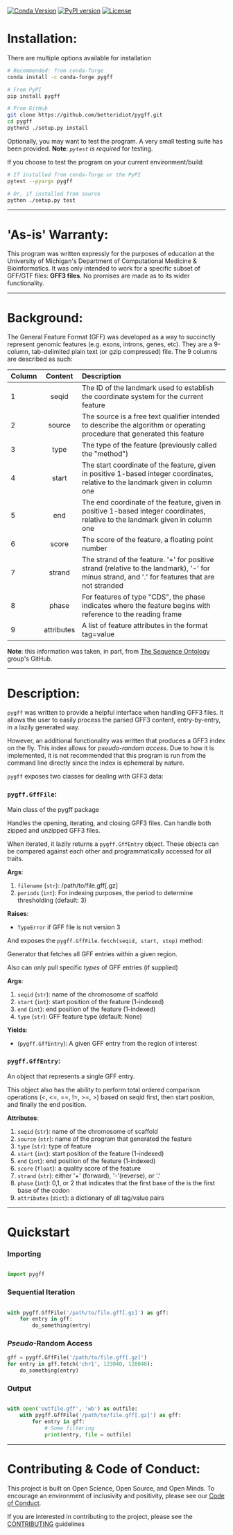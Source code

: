 [![Conda Version](https://img.shields.io/conda/vn/conda-forge/pygff.svg)](https://anaconda.org/conda-forge/pygff) 
[![PyPI version](https://badge.fury.io/py/pygff.svg)](https://badge.fury.io/py/pygff)
[![License](https://img.shields.io/badge/License-BSD%203--Clause-blue.svg)](https://github.com/betteridiot/pygff/blob/master/LICENSE) 
</br>

# Installation:

There are multiple options available for installation

```bash
# Recommended: from conda-forge
conda install -c conda-forge pygff

# From PyPI
pip install pygff

# From GitHub
git clone https://github.com/betteridiot/pygff.git
cd pygff
python3 ./setup.py install

```

Optionally, you may want to test the program. A very small testing suite has been
provided. **Note**: *`pytest` is required* for testing.

If you choose to test the program on your current environment/build:

```bash
# If installed from conda-forge or the PyPI
pytest --pyargs pygff

# Or, if installed from source
python ./setup.py test

```

---
# 'As-is' Warranty:
This program was written expressly for the purposes of education at the University
of Michigan's Department of Computational Medicine & Bioinformatics. It was only
intended to work for a specific subset of GFF/GTF files: **GFF3 files**. No promises are
made as to its wider functionality.

---
# Background:
The General Feature Format (GFF) was developed as a way to succinctly represent
genomic features (e.g. exons, introns, genes, etc). They are a 9-column, tab-delimited
plain text (or gzip compressed) file. The 9 columns are described as such:

| Column | Content | Description |
| :----- | :-----: | :---------- |
| 1 | seqid | The ID of the landmark used to establish the coordinate system for the current feature |
| 2 | source | The source is a free text qualifier intended to describe the algorithm or operating procedure that generated this feature |
| 3 | type | The type of the feature (previously called the "method") |
| 4 | start | The start coordinate of the feature, given in positive 1-based integer coordinates, relative to the landmark given in column one |
| 5 | end | The end coordinate of the feature, given in positive 1-based integer coordinates, relative to the landmark given in column one |
| 6 | score | The score of the feature, a floating point number |
| 7 | strand | The strand of the feature. '+' for positive strand (relative to the landmark), '-' for minus strand, and '.' for features that are not stranded |
| 8 | phase | For features of type "CDS", the phase indicates where the feature begins with reference to the reading frame |
| 9 | attributes | A list of feature attributes in the format tag=value |

**Note**: this information was taken, in part, from [The Sequence Ontology](https://github.com/The-Sequence-Ontology/Specifications/blob/master/gff3.md) group's GitHub.

---
# Description:
`pygff` was written to provide a helpful interface when handling GFF3 files. It 
allows the user to easily process the parsed GFF3 content, entry-by-entry, in a 
lazily generated way.

However, an additional functionality was written that produces a GFF3 index 
on the fly. This index allows for *pseudo-random access*. Due to how it is implemented, 
it is not recommended that this program is run from the command line directly since
the index is ephemeral by nature.

`pygff` exposes two classes for dealing with GFF3 data:

### `pygff.GffFile`:
Main class of the pygff package

Handles the opening, iterating, and closing GFF3 files. Can handle both
zipped and unzipped GFF3 files.

When iterated, it lazily returns a `pygff.GffEntry` object. These objects
can be compared against each other and programmatically accessed for all traits.

**Args**:
1. `filename` (`str`): /path/to/file.gff[.gz]
2. `periods` (`int`): For indexing purposes, the period to determine thresholding (default: 3)

**Raises**:
* `TypeError` if GFF file is not version 3

And exposes the `pygff.GffFile.fetch(seqid, start, stop)` method:

Generator that fetches all GFF entries within a given region. 

Also can only pull specific *types* of GFF entries (if supplied)

**Args**:
1. `seqid` (`str`): name of the chromosome of scaffold
2. `start` (`int`): start position of the feature (1-indexed)
3. `end` (`int`): end position of the feature (1-indexed)
4. `type` (`str`): GFF feature type (default: None)

**Yields**:
* (`pygff.GffEntry`): A given GFF entry from the region of interest

### `pygff.GffEntry`:
An object that represents a single GFF entry. 

This object also has the ability to perform total ordered comparison
operations (<, <=, ==, !=, >=, >) based on seqid first, then start
position, and finally the end position.

**Attributes**:
1. `seqid` (`str`): name of the chromosome of scaffold</br>
2. `source` (`str`): name of the program that generated the feature</br>
3. `type` (`str`): type of feature</br>
4. `start` (`int`): start position of the feature (1-indexed)</br>
5. `end` (`int`): end position of the feature (1-indexed)</br>
6. `score` (`float`): a quality score of the feature</br>
7. `strand` (`str`): either '+' (forward), '-'(reverse), or '.'</br>
8. `phase` (`int`): 0,1, or 2 that indicates that the first base of the is the first base of the codon</br>
9. `attributes` (`dict`): a dictionary of all tag/value pairs</br>

---
# Quickstart

### Importing

```python

import pygff

```

### Sequential Iteration

```python

with pygff.GffFile('/path/to/file.gff[.gz]') as gff:
    for entry in gff:
        do_something(entry)

```

### *Pseudo*-Random Access

```python
gff = pygff.GffFile('/path/to/file.gff[.gz]')
for entry in gff.fetch('chr1', 123040, 128040):
    do_something(entry)

```

### Output

```python

with open('outfile.gff', 'wb') as outfile:
    with pygff.GffFile('/path/to/file.gff[.gz]') as gff:
        for entry in gff:
            # Some filtering
            print(entry, file = outfile)

```

---
# Contributing & Code of Conduct:
This project is built on Open Science, Open Source, and Open Minds. To encourage
an environment of inclusivity and positivity, please see our [Code of Conduct](https://github.com/betteridiot/pygff/blob/master/CODE_OF_CONDUCT.md).

If you are interested in contributing to the project, please see the [CONTRIBUTING](https://github.com/betteridiot/pygff/blob/master/CONTRIBUTING.md) guidelines
